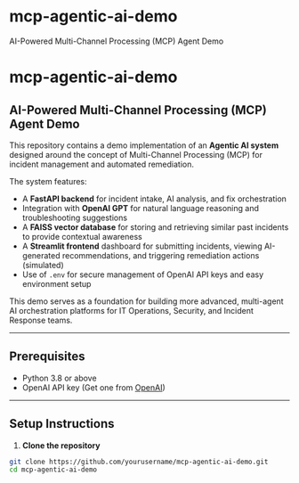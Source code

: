 # mcp-agentic-ai-demo
AI-Powered Multi-Channel Processing (MCP) Agent Demo


# mcp-agentic-ai-demo

## AI-Powered Multi-Channel Processing (MCP) Agent Demo

This repository contains a demo implementation of an **Agentic AI system** designed around the concept of Multi-Channel Processing (MCP) for incident management and automated remediation.

The system features:

- A **FastAPI backend** for incident intake, AI analysis, and fix orchestration  
- Integration with **OpenAI GPT** for natural language reasoning and troubleshooting suggestions  
- A **FAISS vector database** for storing and retrieving similar past incidents to provide contextual awareness  
- A **Streamlit frontend** dashboard for submitting incidents, viewing AI-generated recommendations, and triggering remediation actions (simulated)  
- Use of `.env` for secure management of OpenAI API keys and easy environment setup  

This demo serves as a foundation for building more advanced, multi-agent AI orchestration platforms for IT Operations, Security, and Incident Response teams.

---

## Prerequisites

- Python 3.8 or above  
- OpenAI API key (Get one from [OpenAI](https://platform.openai.com/account/api-keys))  

---

## Setup Instructions

1. **Clone the repository**

```bash
git clone https://github.com/yourusername/mcp-agentic-ai-demo.git
cd mcp-agentic-ai-demo
